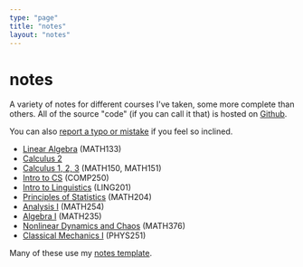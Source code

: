 ```yaml
---
type: "page"
title: "notes"
layout: "notes"
---
```


<h1 class="blog-post-title text-bold">notes</h1>

A variety of notes for different courses I've taken, some more complete than others. All of the source "code" (if you can call it that) is hosted on [Github](https://github.com/louismeunier/notes).

You can also [report a typo or mistake](https://github.com/louismeunier/notes/issues/new?assignees=&labels=&template=typo-report.md&title=Typo+in+%5BFILE_NAME%5D) if you feel so inclined.
- [Linear Algebra](http://notes.louismeunier.net/Linear%20Algebra/linearalgebra.pdf) (MATH133)
- [Calculus 2](http://notes.louismeunier.net/Calculus%202/calculus2.pdf)
- [Calculus 1, 2, 3](http://notes.louismeunier.net/Calculus%20A%2C%20B/calculus.pdf) (MATH150, MATH151)
- [Intro to CS](http://notes.louismeunier.net/Intro%20to%20CS/introtocs.pdf) (COMP250)
- [Intro to Linguistics](http://notes.louismeunier.net/Linguistics/ling.pdf) (LING201)
- [Principles of Statistics](http://notes.louismeunier.net/Principles%20of%20Statistics/math204.pdf) (MATH204)
- [Analysis I](https://notes.louismeunier.net/Analysis/analysis.pdf) (MATH254)
- [Algebra I](https://notes.louismeunier.net/Algebra/algebra.pdf) (MATH235)
- [Nonlinear Dynamics and Chaos](https://notes.louismeunier.net/NonlinearDynamics/nonlinear.pdf) (MATH376)
- [Classical Mechanics I](https://notes.louismeunier.net/ClassMech/classmech.pdf) (PHYS251)

Many of these use my [notes template](https://github.com/louismeunier/latex-templates).